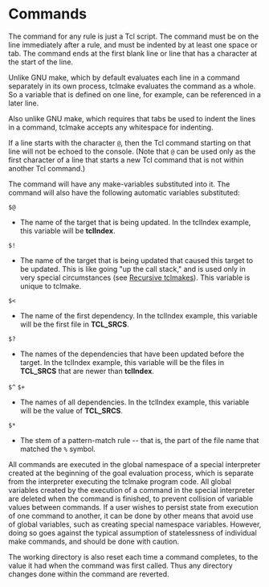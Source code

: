 # Commands

The command for any rule is just a Tcl script. The command must be on the line 
immediately after a rule, and must be indented by at least one space or tab. 
The command ends at the first blank line or line that has a character at the 
start of the line.

Unlike GNU make, which by default evaluates each line in a command separately in
its own process, tclmake evaluates the command as a whole.  So a variable that
is defined on one line, for example, can be referenced in a later line.

Also unlike GNU make, which requires that tabs be used to indent the lines in a 
command, tclmake accepts any whitespace for indenting.

If a line starts with the character `@`, then the Tcl command starting on that 
line will not be echoed to the console. (Note that `@` can be used only as the 
first character of a line that starts a new Tcl command that is not within 
another Tcl command.)

The command will have any make-variables substituted into it. The command will 
also have the following automatic variables substituted:

`$@`
 - The name of the target that is being updated. In the tclIndex example, this 
variable will be **tclIndex**. 
 
`$!`
 - The name of the target that is being updated that caused this target to be 
updated. This is like going "up the call stack," and is used only in very 
special circumstances (see [Recursive tclmakes](./recursion.md)). This variable 
is unique to tclmake. 
 
`$<`
 - The name of the first dependency. In the tclIndex example, this variable 
will be the first file in **TCL_SRCS**. 
 
`$?`
 - The names of the dependencies that have been updated before the target. In 
the tclIndex example, this variable will be the files in **TCL_SRCS** that are 
newer than **tclIndex**. 
 
`$^`
`$+`
 - The names of all dependencies. In the tclIndex example, this variable will 
be the value of **TCL_SRCS**. 
 
`$*`
 - The stem of a pattern-match rule -- that is, the part of the file name that 
matched the `%` symbol. 
 
 All commands are executed in the global namespace of a special interpreter 
created at the beginning of the goal evaluation process, which is separate from 
the interpreter executing the tclmake program code.  All global variables 
created by the execution of a command in the special interpreter are deleted 
when the command is finished, to prevent collision of variable values between 
commands.  If a user wishes to persist state from execution of one command to 
another, it can be done by other means that avoid use of global variables, such 
as creating special namespace variables.  However, doing so goes against the 
typical assumption of statelessness of individual make commands, and should be 
done with caution.
 
 The working directory is also reset each time a command completes, to the 
value it had when the command was first called.  Thus any directory changes 
done within the command are reverted.
